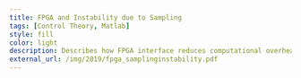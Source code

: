 ```yaml
---
title: FPGA and Instability due to Sampling
tags: [Control Theory, Matlab]
style: fill
color: light
description: Describes how FPGA interface reduces computational overhead and how low sampling rates can make a system unstable with a stable controller.
external_url: /img/2019/fpga_samplinginstability.pdf
---
```

